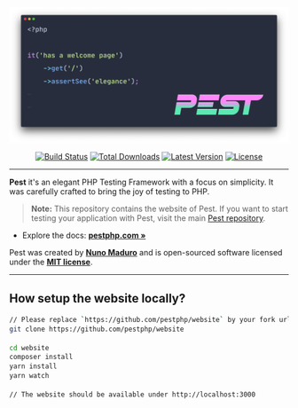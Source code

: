 <p align="center">
    <img src="https://raw.githubusercontent.com/pestphp/art/master/readme.png" width="600" alt="PEST Preview">
    <p align="center">
        <a href="https://github.com/pestphp/pest/actions"><img src="https://github.com/pest/pestphp/workflows/tests/badge.svg" alt="Build Status"></a>
        <a href="https://packagist.org/packages/pestphp/pest"><img src="https://poser.pugx.org/pestphp/pest/d/total.svg" alt="Total Downloads"></a>
        <a href="https://packagist.org/packages/pestphp/pest"><img src="https://poser.pugx.org/pestphp/pest/v/stable.svg" alt="Latest Version"></a>
        <a href="https://packagist.org/packages/pestphp/pest"><img src="https://poser.pugx.org/pestphp/pest/license.svg" alt="License"></a>
    </p>
</p>

------
**Pest** it's an elegant PHP Testing Framework with a focus on simplicity. It was carefully crafted to bring the joy of testing to PHP.

> **Note:** This repository contains the website of Pest. If you want to start testing your application with Pest, visit the main [Pest repository](https://github.com/pestphp/pest).

- Explore the docs: **[pestphp.com »](https://pestphp.com)**

Pest was created by **[Nuno Maduro](https://twitter.com/enunomaduro)** and is open-sourced software licensed under the **[MIT license](https://opensource.org/licenses/MIT)**.

---

## How setup the website locally?
```bash
// Please replace `https://github.com/pestphp/website` by your fork url
git clone https://github.com/pestphp/website

cd website
composer install
yarn install
yarn watch

// The website should be available under http://localhost:3000
```
